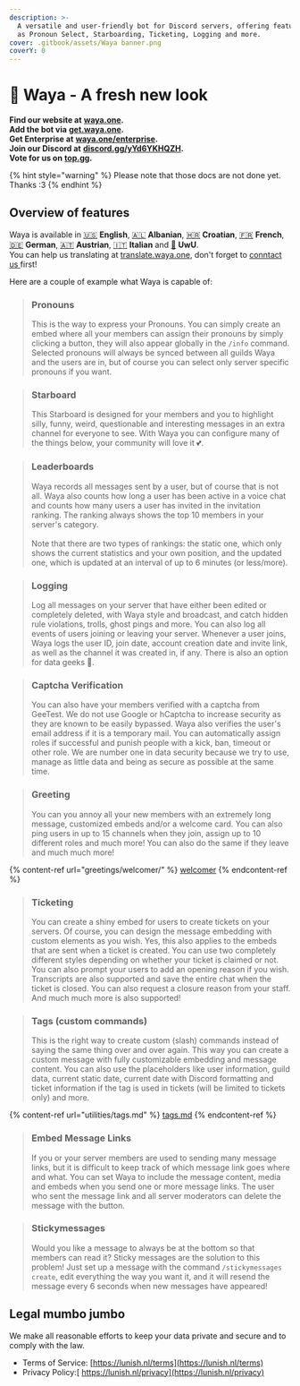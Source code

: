 ```yaml
---
description: >-
  A versatile and user-friendly bot for Discord servers, offering features such
  as Pronoun Select, Starboarding, Ticketing, Logging and more.
cover: .gitbook/assets/Waya banner.png
coverY: 0
---
```


# 🍇 Waya - A fresh new look

**Find our website at** [**waya.one**](https://waya.one)**.**\
**Add the bot via** [**get.waya.one**](https://get.waya.one)**.**\
**Get Enterprise at** [**waya.one/enterprise**](https://waya.one/enterprise)**.**\
**Join our Discord at** [**discord.gg/yYd6YKHQZH**](https://lunish.nl/support)**.**\
**Vote for us on** [**top.gg**](https://lunish.nl/vote)**.**

{% hint style="warning" %}
Please note that those docs are not done yet. Thanks :3
{% endhint %}

## Overview of features

Waya is available in [🇺🇸](https://emojipedia.org/flag-united-states/) **English**, [🇦🇱](https://emojipedia.org/flag-albania/) **Albanian**, [🇭🇷](https://emojipedia.org/flag-croatia/) **Croatian**, [🇫🇷](https://emojipedia.org/flag-france/) **French**, [🇩🇪](https://emojipedia.org/flag-germany/) **German**, [🇦🇹](https://emojipedia.org/flag-austria/) **Austrian**, [🇮🇹](https://emojipedia.org/flag-italy/) **Italian** and [🍧](https://emojipedia.org/shaved-ice/) **UwU**.\
You can help us translating at [translate.waya.one](https://translate.waya.one), don't forget to [conntact us ](https://lunish.nl/support)first!

Here are a couple of example what Waya is capable of:

> ### Pronouns
>
> This is the way to express your Pronouns. You can simply create an embed where all your members can assign their pronouns by simply clicking a button, they will also appear globally in the `/info` command. Selected pronouns will always be synced between all guilds Waya and the users are in, but of course you can select only server specific pronouns if you want.

> ### Starboard
>
> This Starboard is designed for your members and you to highlight silly, funny, weird, questionable and interesting messages in an extra channel for everyone to see. With Waya you can configure many of the things below, your community will love it 💕.

> ### Leaderboards
>
> Waya records all messages sent by a user, but of course that is not all. Waya also counts how long a user has been active in a voice chat and counts how many users a user has invited in the invitation ranking. The ranking always shows the top 10 members in your server's category.\
> \
> Note that there are two types of rankings: the static one, which only shows the current statistics and your own position, and the updated one, which is updated at an interval of up to 6 minutes (or less/more).

> ### Logging
>
> Log all messages on your server that have either been edited or completely deleted, with Waya style and broadcast, and catch hidden rule violations, trolls, ghost pings and more. You can also log all events of users joining or leaving your server. Whenever a user joins, Waya logs the user ID, join date, account creation date and invite link, as well as the channel it was created in, if any. There is also an option for data geeks 👀.

> ### Captcha Verification
>
> You can also have your members verified with a captcha from GeeTest. We do not use Google or hCaptcha to increase security as they are known to be easily bypassed. Waya also verifies the user's email address if it is a temporary mail. You can automatically assign roles if successful and punish people with a kick, ban, timeout or other role. We are number one in data security because we try to use, manage as little data and being as secure as possible at the same time.

> ### Greeting
>
> You can you annoy all your new members with an extremely long message, customized embeds and/or a welcome card. You can also ping users in up to 15 channels when they join, assign up to 10 different roles and much more! You can also do the same if they leave and much much more!

{% content-ref url="greetings/welcomer/" %}
[welcomer](greetings/welcomer/)
{% endcontent-ref %}

> ### Ticketing
>
> You can create a shiny embed for users to create tickets on your servers. Of course, you can design the message embedding with custom elements as you wish. Yes, this also applies to the embeds that are sent when a ticket is created. You can use two completely different styles depending on whether your ticket is claimed or not. You can also prompt your users to add an opening reason if you wish. Transcripts are also supported and save the entire chat when the ticket is closed. You can also request a closure reason from your staff. And much much more is also supported!

> ### Tags (custom commands)
>
> This is the right way to create custom (slash) commands instead of saying the same thing over and over again. This way you can create a custom message with fully customizable embedding and message content. You can also use the placeholders like user information, guild data, current static date, current date with Discord formatting and ticket information if the tag is used in tickets (will be limited to tickets only) and more.

{% content-ref url="utilities/tags.md" %}
[tags.md](utilities/tags.md)
{% endcontent-ref %}

> ### Embed Message Links
>
> If you or your server members are used to sending many message links, but it is difficult to keep track of which message link goes where and what. You can set Waya to include the message content, media and embeds when you send one or more message links. The user who sent the message link and all server moderators can delete the message with the button.

> ### Stickymessages
>
> Would you like a message to always be at the bottom so that members can read it? Sticky messages are the solution to this problem! Just set up a message with the command `/stickymessages create`, edit everything the way you want it, and it will resend the message every 6 seconds when new messages have appeared!

## Legal mumbo jumbo

We make all reasonable efforts to keep your data private and secure and to comply with the law.

* Terms of Service: [https://lunish.nl/terms](https://lunish.nl/terms)
* Privacy Policy:[ https://lunish.nl/privacy](https://lunish.nl/privacy)
